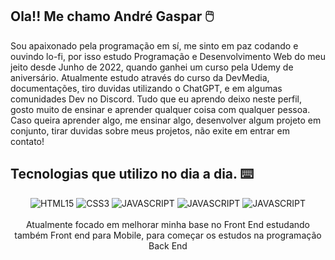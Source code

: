 ## Ola!! Me chamo André Gaspar 🖱️

Sou apaixonado pela programação em sí, me sinto em paz codando e ouvindo lo-fi, por isso estudo Programação e Desenvolvimento Web do meu jeito desde Junho de 2022, quando ganhei um curso pela Udemy de aniversário. Atualmente estudo através do curso da DevMedia, documentações, tiro duvidas utilizando o ChatGPT, e em algumas comunidades Dev no Discord. Tudo que eu aprendo deixo neste perfil, gosto muito de ensinar e aprender qualquer coisa com qualquer pessoa. Caso queira aprender algo, me ensinar algo, desenvolver algum projeto em conjunto, tirar duvidas sobre meus projetos, não exite em entrar em contato! 

## Tecnologias que utilizo no dia a dia. ⌨️

<div align= "center">
    <img imgalign="center" alt="HTML15" src="https://img.shields.io/badge/HTML5-E34F26?style=for-the-badge&logo=html5&logoColor=white"/>
    <img imgalign="center" alt="CSS3" src="https://img.shields.io/badge/CSS3-1572B6?style=for-the-badge&logo=css3&logoColor=white"/>
    <img imgalign="center" alt="JAVASCRIPT" src="https://img.shields.io/badge/JavaScript-F7DF1E?style=for-the-badge&logo=javascript&logoColor=black"/>
    <img imgalign="center" alt="JAVASCRIPT" src="https://img.shields.io/badge/Bootstrap-563D7C?style=for-the-badge&logo=bootstrap&logoColor=white"/>
    <img imgalign="center" alt="JAVASCRIPT" src="https://img.shields.io/badge/React-20232A?style=for-the-badge&logo=react&logoColor=61DAFB"/>
    <br>
    <br>
    Atualmente focado em melhorar minha base no Front End estudando também Front end para Mobile, para começar os estudos na programação Back End 
    
</div>
